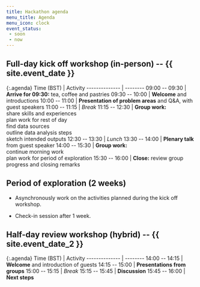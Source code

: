 ```yaml
---
title: Hackathon agenda
menu_title: Agenda
menu_icon: clock
event_status:
 - soon
 - now
---
```


## Full-day kick off workshop (in-person) -- <span class="nowrap">{{ site.event_date }}</span>

{:.agenda}
Time (BST)     | Activity
-------------- | --------
09:00 -- 09:30 | **Arrive for 09:30:** tea, coffee and pastries
09:30 -- 10:00 | **Welcome** and introductions
10:00 -- 11:00 | **Presentation of problem areas** and Q&A, with guest speakers
11:00 -- 11:15 | _Break_
11:15 -- 12:30 | **Group work:**<br>share skills and experiences<br>plan work for rest of day<br>find data sources<br>outline data analysis steps<br>sketch intended outputs
12:30 -- 13:30 | _Lunch_
13:30 -- 14:00 | **Plenary talk** from guest speaker
14:00 -- 15:30 | **Group work:**<br>continue morning work<br>plan work for period of exploration
15:30 -- 16:00 | **Close:** review group progress and closing remarks

## Period of exploration (2 weeks)

* Asynchronously work on the activities planned during the kick off workshop.

* Check-in session after 1 week.

## Half-day review workshop (hybrid) -- <span class="nowrap">{{ site.event_date_2 }}</span>

{:.agenda}
Time (BST)     | Activity
-------------- | --------
14:00 -- 14:15 | **Welcome** and introduction of guests
14:15 -- 15:00 | **Presentations from groups**
15:00 -- 15:15 | _Break_
15:15 -- 15:45 | **Discussion**
15:45 -- 16:00 | **Next steps**
